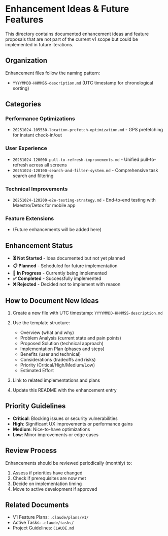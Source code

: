 # Enhancement Ideas & Future Features

This directory contains documented enhancement ideas and feature proposals that are not part of the current v1 scope but could be implemented in future iterations.

## Organization

Enhancement files follow the naming pattern:
- `YYYYMMDD-HHMMSS-description.md` (UTC timestamp for chronological sorting)

## Categories

### Performance Optimizations
- `20251024-105530-location-prefetch-optimization.md` - GPS prefetching for instant check-in/out

### User Experience
- `20251024-120000-pull-to-refresh-improvements.md` - Unified pull-to-refresh across all screens
- `20251024-120100-search-and-filter-system.md` - Comprehensive task search and filtering

### Technical Improvements
- `20251024-120200-e2e-testing-strategy.md` - End-to-end testing with Maestro/Detox for mobile app

### Feature Extensions
- (Future enhancements will be added here)

## Enhancement Status

- **⏳ Not Started** - Idea documented but not yet planned
- **📋 Planned** - Scheduled for future implementation
- **🔄 In Progress** - Currently being implemented
- **✅ Completed** - Successfully implemented
- **❌ Rejected** - Decided not to implement with reason

## How to Document New Ideas

1. Create a new file with UTC timestamp: `YYYYMMDD-HHMMSS-description.md`
2. Use the template structure:
   - Overview (what and why)
   - Problem Analysis (current state and pain points)
   - Proposed Solution (technical approach)
   - Implementation Plan (phases and steps)
   - Benefits (user and technical)
   - Considerations (tradeoffs and risks)
   - Priority (Critical/High/Medium/Low)
   - Estimated Effort

3. Link to related implementations and plans
4. Update this README with the enhancement entry

## Priority Guidelines

- **Critical**: Blocking issues or security vulnerabilities
- **High**: Significant UX improvements or performance gains
- **Medium**: Nice-to-have optimizations
- **Low**: Minor improvements or edge cases

## Review Process

Enhancements should be reviewed periodically (monthly) to:
1. Assess if priorities have changed
2. Check if prerequisites are now met
3. Decide on implementation timing
4. Move to active development if approved

## Related Documents

- V1 Feature Plans: `.claude/plans/v1/`
- Active Tasks: `.claude/tasks/`
- Project Guidelines: `CLAUDE.md`